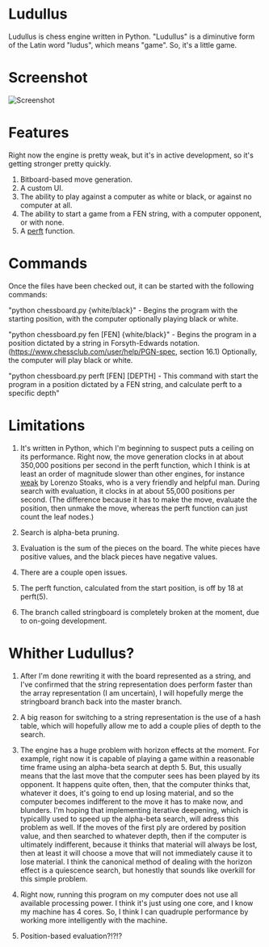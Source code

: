 Ludullus
========
Ludullus is chess engine written in Python. "Ludullus" is a diminutive form of the Latin word "ludus", which means "game". So, it's a little game.

Screenshot
==========
![Screenshot](https://cloud.githubusercontent.com/assets/3838367/18210411/592c9e90-7106-11e6-83af-a51321de8f6d.png)

Features
========
Right now the engine is pretty weak, but it's in active development, so it's getting stronger pretty quickly.

1. Bitboard-based move generation.
2. A custom UI.
3. The ability to play against a computer as white or black, or against no computer at all.
4. The ability to start a game from a FEN string, with a computer opponent, or with none.
5. A [perft](https://chessprogramming.wikispaces.com/Perft) function.

Commands
========

Once the files have been checked out, it can be started with the following commands:

"python chessboard.py {white/black}" - Begins the program with the starting position, with the computer optionally playing black or white.

"python chessboard.py fen [FEN] {white/black}" - Begins the program in a position dictated by a string in Forsyth-Edwards notation. (https://www.chessclub.com/user/help/PGN-spec, section 16.1) Optionally, the computer will play black or white.

"python chessboard.py perft [FEN] [DEPTH] - This command with start the program in a position dictated by a FEN string, and calculate perft to a specific depth"

Limitations
===========

1. It's written in Python, which I'm beginning to suspect puts a ceiling on its performance. Right now, the move generation clocks in at about 350,000 positions per second in the perft function, which I think is at least an order of magnitude slower than other engines, for instance [weak](https://github.com/lorenzo-stoakes/weak) by Lorenzo Stoaks, who is a very friendly and helpful man. During search with evaluation, it clocks in at about 55,000 positions per second. (The difference because it has to make the move, evaluate the position, then unmake the move, whereas the perft function can just count the leaf nodes.)

2. Search is alpha-beta pruning.

3. Evaluation is the sum of the pieces on the board. The white pieces have positive values, and the black pieces have negative values.

4. There are a couple open issues. 

5. The perft function, calculated from the start position, is off by 18 at perft(5).

6. The branch called stringboard is completely broken at the moment, due to on-going development.

Whither Ludullus?
=================

1. After I'm done rewriting it with the board represented as a string, and I've confirmed that the string representation does perform faster than the array representation (I am uncertain), I will hopefully merge the stringboard branch back into the master branch.

2. A big reason for switching to a string representation is the use of a hash table, which will hopefully allow me to add a couple plies of depth to the search.

3. The engine has a huge problem with horizon effects at the moment. For example, right now it is capable of playing a game within a reasonable time frame using an alpha-beta search at depth 5. But, this usually means that the last move that the computer sees has been played by its opponent. It happens quite often, then, that the computer thinks that, whatever it does, it's going to end up losing material, and so the computer becomes indifferent to the move it has to make now, and blunders. I'm hoping that implementing iterative deepening, which is typicallly used to speed up the alpha-beta search, will adress this problem as well. If the moves of the first ply are ordered by position value, and then searched to whatever depth, then if the computer is ultimately indifferent, because it thinks that material will always be lost, then at least it will choose a move that will not immediately cause it to lose material. I think the canonical method of dealing with the horizon effect is a quiescence search, but honestly that sounds like overkill for this simple problem.

4. Right now, running this program on my computer does not use all available processing power. I think it's just using one core, and I know my machine has 4 cores. So, I think I can quadruple performance by working more intelligently with the machine.

5. Position-based evaluation?!?!?